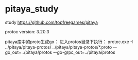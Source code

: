 # pitaya_study
study https://github.com/topfreegames/pitaya 

protoc version: 3.20.3

pitaya库中的proto生成go：
    进入protos目录下执行：
    protoc.exe -I ../pitaya/pitaya-protos/ ../pitaya/pitaya-protos/*.proto --go_out=../pitaya/protos --go-grpc_out=../pitaya/protos
